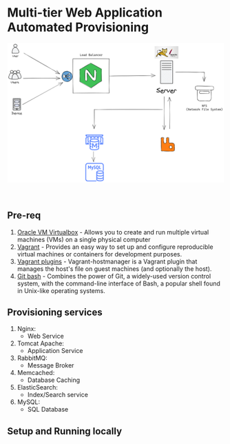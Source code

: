 # Multi-tier Web Application Automated Provisioning

![diagram-picture](./picture/diagram.png)

<br>

## Pre-req

1. [Oracle VM Virtualbox](https://www.virtualbox.org/) - Allows you to create and run multiple virtual machines (VMs) on a single physical computer
2. [Vagrant](https://www.vagrantup.com/) -  Provides an easy way to set up and configure reproducible virtual machines or containers for development purposes.
3. [Vagrant plugins](https://github.com/devopsgroup-io/vagrant-hostmanager) - Vagrant-hostmanager is a Vagrant plugin that manages the host's file on guest machines (and optionally the host).
4. [Git bash](https://git-scm.com/downloads) -  Combines the power of Git, a widely-used version control system, with the command-line interface of Bash, a popular shell found in Unix-like operating systems.

## Provisioning services

1. Nginx:
   - Web Service
2. Tomcat Apache:
   - Application Service
3. RabbitMQ:
   - Message Broker
4. Memcached:
   - Database Caching
5. ElasticSearch:
   - Index/Search service
6. MySQL:
   - SQL Database
  
## Setup and Running locally



